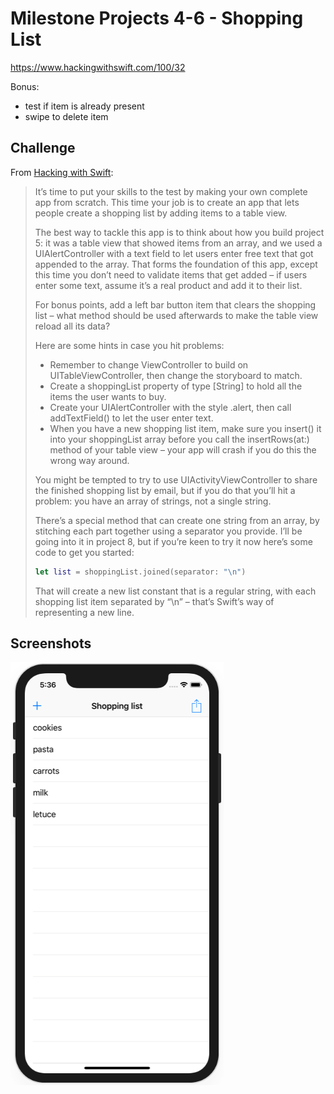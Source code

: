 # Milestone Projects 4-6 - Shopping List

https://www.hackingwithswift.com/100/32

Bonus:
- test if item is already present
- swipe to delete item

## Challenge

From [Hacking with Swift](https://www.hackingwithswift.com/guide/3/3/challenge):
>It’s time to put your skills to the test by making your own complete app from scratch. This time your job is to create an app that lets people create a shopping list by adding items to a table view.
>
>The best way to tackle this app is to think about how you build project 5: it was a table view that showed items from an array, and we used a UIAlertController with a text field to let users enter free text that got appended to the array. That forms the foundation of this app, except this time you don’t need to validate items that get added – if users enter some text, assume it’s a real product and add it to their list.
>
>For bonus points, add a left bar button item that clears the shopping list – what method should be used afterwards to make the table view reload all its data?
>
>Here are some hints in case you hit problems:
>
>- Remember to change ViewController to build on UITableViewController, then change the storyboard to match.
>- Create a shoppingList property of type [String] to hold all the items the user wants to buy.
>- Create your UIAlertController with the style .alert, then call addTextField() to let the user enter text.
>- When you have a new shopping list item, make sure you insert() it into your shoppingList array before you call the insertRows(at:) method of your table view – your app will crash if you do this the wrong way around.
>
>You might be tempted to try to use UIActivityViewController to share the finished shopping list by email, but if you do that you’ll hit a problem: you have an array of strings, not a single string.
>
>There’s a special method that can create one string from an array, by stitching each part together using a separator you provide. I’ll be going into it in project 8, but if you’re keen to try it now here’s some code to get you started:
>
>```swift
>let list = shoppingList.joined(separator: "\n")
>```
>
>That will create a new list constant that is a regular string, with each shopping list item separated by “\n” – that’s Swift’s way of representing a new line.

## Screenshots

![screenshot1](screenshots/screen01.png)
